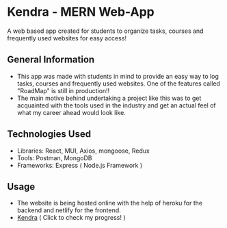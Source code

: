 
# Kendra - MERN Web-App
A web based app created for students to organize tasks, courses and frequently used websites for easy access!
## General Information
- This app was made with students in mind to provide an easy way to log tasks, courses and frequently used websites. One of the features called "RoadMap" is still in production!!
- The main motive behind undertaking a project like this was to get acquainted with the tools used in the industry and get an actual feel of what my career ahead would look like.
## Technologies Used
- Libraries: React, MUI, Axios, mongoose, Redux
- Tools: Postman, MongoDB
- Frameworks: Express ( Node.js Framework )
## Usage
- The website is being hosted online with the help of heroku for the backend and netlify for the frontend.
- [Kendra](https://kendraapi.netlify.app) ( Click to check my progress! )
